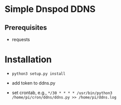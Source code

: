 # Simple Dnspod DDNS

## Prerequisites

* requests

# Installation

* `python3 setup.py install`

* add token to ddns.py

* set crontab, e.g., `*/30 * * * * /usr/bin/python3 /home/pi/cron/ddns/ddns.py >> /home/pi/ddns.log`